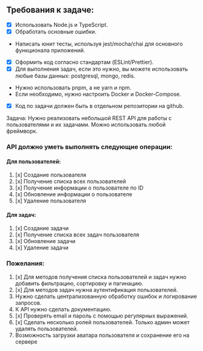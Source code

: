 ## Требования к задаче:
- [x] Использовать Node.js и TypeScript.
- [x] Обработать основные ошибки.
- Написать юнит тесты, используя jest/mocha/chai для основного функционала приложений.
- [x] Оформить код согласно стандартам (ESLint/Prettier).
- [x] Для выполнения задач, если это нужно, вы можете использовать любые базы данных: postgresql, mongo, redis.
- Нужно использовать pnpm, а не yarn и npm.
- Если необходимо, нужно настроить Docker и Docker-Compose.
- [x] Код по задачи должен быть в отдельном репозитории на github.

Задача: Нужно реализовать небольшой REST API для работы с пользователями и их задачами. Можно использовать любой фреймворк.

### API должно уметь выполнять следующие операции:

#### Для пользователей:

1. [x] Создание пользователя
2. [x] Получение списка всех пользователей
3. [x] Получение информации о пользователе по ID
4. [x] Обновление информации о пользователе
5. [x] Удаление пользователя

#### Для задач:

1. [x] Создание задачи
2. [x] Получение списка всех задач пользователя
3. [x] Обновление задачи
4. [x] Удаление задачи

### Пожелания:

1. [x] Для методов получения списка пользователей и задач нужно добавить фильтрацию, сортировку и пагинацию.
2. [x] Для методов задач нужна аутентификация пользователей.
3. Нужно сделать централизованную обработку ошибок и логирование запросов.
4. К API нужно сделать документацию.
5. [x] Проверять email и пароль с помощью регулярных выражений.
6. [x] Сделать несколько ролей пользователей. Только админ может удалять пользователей.
7. Возможность загрузки аватара пользователя и сохранение его на сервере
